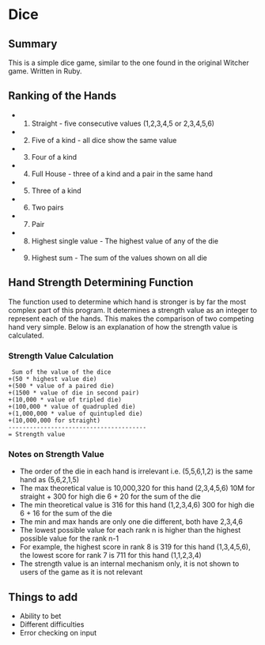 # Dice

## Summary

This is a simple dice game, similar to the one found in the original Witcher game. Written in Ruby.

## Ranking of the Hands
- 1. Straight - five consecutive values (1,2,3,4,5 or 2,3,4,5,6)
- 2. Five of a kind - all dice show the same value
- 3. Four of a kind
- 4. Full House - three of a kind and a pair in the same hand
- 5. Three of a kind
- 6. Two pairs
- 7. Pair
- 8. Highest single value - The highest value of any of the die
- 9. Highest sum - The sum of the values shown on all die

## Hand Strength Determining Function
The function used to determine which hand is stronger is by far the most complex part of this 
program. It determines a strength value as an integer to represent each of the hands. This 
makes the comparison of two competing hand very simple. Below is an explanation of how the 
strength value is calculated.

### Strength Value Calculation 

```
 Sum of the value of the dice
+(50 * highest value die)
+(500 * value of a paired die)
+(1500 * value of die in second pair)
+(10,000 * value of tripled die)
+(100,000 * value of quadrupled die)
+(1,000,000 * value of quintupled die)
+(10,000,000 for straight)
---------------------------------------
= Strength value
```

### Notes on Strength Value
- The order of the die in each hand is irrelevant i.e. (5,5,6,1,2) is the same hand as (5,6,2,1,5)
- The max theoretical value is 10,000,320 for this hand (2,3,4,5,6) 10M for straight + 300 for high die 6 + 20 for the sum of the die
- The min theoretical value is 316 for this hand (1,2,3,4,6) 300 for high die 6 + 16 for the sum of the die
- The min and max hands are only one die different, both have 2,3,4,6
- The lowest possible value for each rank n is higher than the highest possible value for the rank n-1
- For example, the highest score in rank 8 is 319 for this hand (1,3,4,5,6), the lowest score for rank 7 is 711 for this hand (1,1,2,3,4)
- The strength value is an internal mechanism only, it is not shown to users of the game as it is not relevant 

## Things to add
- Ability to bet
- Different difficulties
- Error checking on input
